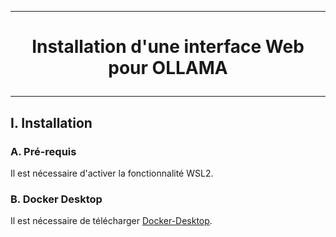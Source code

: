 ---------------------------------------------------------------------------------------------------------------------------------------------------------
# <p align='center'> Installation d'une interface Web pour OLLAMA</p>
---------------------------------------------------------------------------------------------------------------------------------------------------------
## I. Installation
### A. Pré-requis
Il est nécessaire d'activer la fonctionnalité WSL2.

### B. Docker Desktop
Il est nécessaire de télécharger [Docker-Desktop](https://desktop.docker.com/win/main/amd64/Docker%20Desktop%20Installer.exe).
